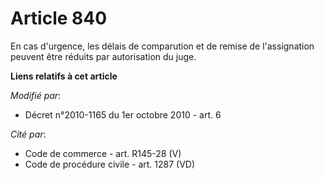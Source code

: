# Article 840

En cas d'urgence, les délais de comparution et de remise de l'assignation peuvent être réduits par autorisation du juge.

**Liens relatifs à cet article**

_Modifié par_:

  - Décret n°2010-1165 du 1er octobre 2010 - art. 6

_Cité par_:

  - Code de commerce - art. R145-28 (V)
  - Code de procédure civile - art. 1287 (VD)
